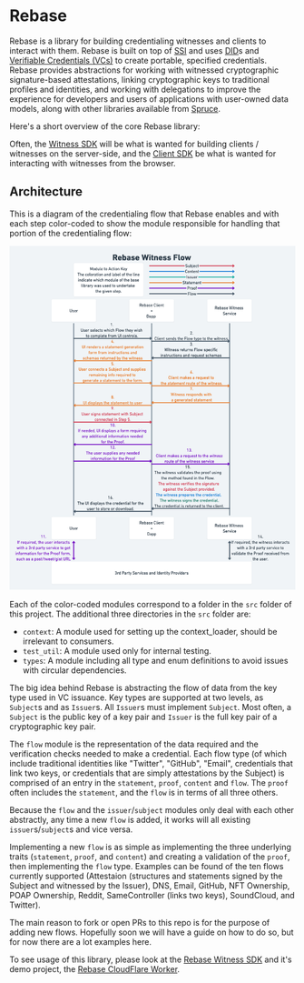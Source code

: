 # Rebase

Rebase is a library for building credentialing witnesses and clients to interact with them. Rebase is built on top of [SSI](https://github.com/spruceid/ssi) and uses [DID](https://www.w3.org/TR/did-core/)s and [Verifiable Credentials (VCs)](https://www.w3.org/TR/vc-data-model/) to create portable, specified credentials. Rebase provides abstractions for working with witnessed cryptographic signature-based attestations, linking cryptographic keys to traditional profiles and identities, and working with delegations to improve the experience for developers and users of applications with user-owned data models, along with other libraries available from [Spruce](https://github.com/spurceid).

Here's a short overview of the core Rebase library:

Often, the [Witness SDK](../rebase_witness_sdk/) will be what is wanted for building clients / witnesses on the server-side, and the [Client SDK](../../js/rebase-client/) be what is wanted for interacting with witnesses from the browser.

## Architecture

This is a diagram of the credentialing flow that Rebase enables and with each step color-coded to show the module responsible for handling that portion of the credentialing flow:

![Rebase Flow Diagram](../../RebaseFlowDiag.png)

Each of the color-coded modules correspond to a folder in the `src` folder of this project. The additional three directories in the `src` folder are:
* `context`: A module used for setting up the context_loader, should be irrelevant to consumers.
* `test_util`: A module used only for internal testing.
* `types`: A module including all type and enum definitions to avoid issues with circular dependencies.

The big idea behind Rebase is abstracting the flow of data from the key type used in VC issuance. Key types are supported at two levels, as `Subject`s and as `Issuer`s. All `Issuer`s must implement `Subject`. Most often, a `Subject` is the public key of a key pair and `Issuer` is the full key pair of a cryptographic key pair.

The `flow` module is the representation of the data required and the verification checks needed to make a credential. Each flow type (of which include traditional identities like "Twitter", "GitHub", "Email", credentials that link two keys, or credentials that are simply attestations by the Subject) is comprised of an entry in the `statement`, `proof`, `content` and `flow`. The `proof` often includes the `statement`, and the `flow` is in terms of all three others.

Because the `flow` and the `issuer`/`subject` modules only deal with each other abstractly, any time a new `flow` is added, it works will all existing `issuer`s/`subject`s and vice versa. 

Implementing a new `flow` is as simple as implementing the three underlying traits (`statement`, `proof`, and `content`) and creating a validation of the `proof`, then implementing the `flow` type. Examples can be found of the ten flows currently supported (Attestaion (structures and statements signed by the Subject and witnessed by the Issuer), DNS, Email, GitHub, NFT Ownership, POAP Ownership, Reddit, SameController (links two keys), SoundCloud, and Twitter).

The main reason to fork or open PRs to this repo is for the purpose of adding new flows. Hopefully soon we will have a guide on how to do so, but for now there are a lot examples here.

To see usage of this library, please look at the [Rebase Witness SDK](../rebase_witness_sdk) and it's demo project, the [Rebase CloudFlare Worker](../rebase_cf_worker).
